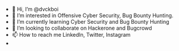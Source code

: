 - 👋 Hi, I’m @dvckboi
- 👀 I’m interested in Offensive Cyber Security, Bug Bounty Hunting.
- 🌱 I’m currently learning Cyber Security and Bug Bounty Hunting
- 💞️ I’m looking to collaborate on Hackerone and Bugcrowd
- 📫 How to reach me Linkedln, Twitter, Instagram
- 
<!---
dvckboi/dvckboi is a ✨ special ✨ repository because its `README.md` (this file) appears on your GitHub profile.
You can click the Preview link to take a look at your changes.
--->
